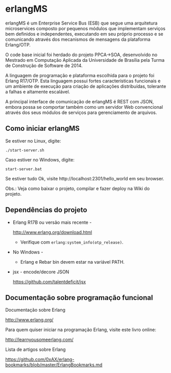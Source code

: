 # erlangMS

erlangMS é um Enterprise Service Bus (ESB) que segue uma arquitetura microservices composto por pequenos módulos que implementam serviços bem definidos e independentes, executando em seu próprio processo e se comunicando através dos mecanismos de mensagens da plataforma Erlang/OTP.

O code base inicial foi herdado do projeto PPCA->SOA, desenvolvido no Mestrado em Computação Aplicada da Universidade de Brasília pela Turma de Construção de Software de 2014.

A linguagem de programação e plataforma escolhida para o projeto foi Erlang R17/OTP. Esta linguagem possui fortes características funcionais e um ambiente de execução para criação de aplicações distribuídas, tolerante a falhas e altamente escalável.

A principal interface de comunicação de erlangMS é REST com JSON, embora possa se comportar também como um servidor Web convencional através dos seus módulos de serviços para gerenciamento de arquivos.


Como iniciar erlangMS
-----------------------

Se estiver no Linux, digite:

```console
./start-server.sh
```

Caso estiver no Windows, digite:

```console
start-server.bat
```

Se estiver tudo Ok, visite http://localhost:2301/hello_world em seu browser.

Obs.: Veja como baixar o projeto, compilar e fazer deploy na Wiki do projeto.


Dependências do projeto
------------------------

* Erlang R17B ou versão mais recente -

    <http://www.erlang.org/download.html>

  * Verifique com `erlang:system_info(otp_release)`.


* No Windows -

  * Erlang e Rebar bin devem estar na variável PATH.


* jsx - encode/decore JSON

    <https://github.com/talentdeficit/jsx>


Documentação sobre programação funcional
-----------------------------------------

Documentação sobre Erlang

<http://www.erlang.org/>

Para quem quiser iniciar na programação Erlang, visite este livro online:

<http://learnyousomeerlang.com/>

Lista de artigos sobre Erlang

<https://github.com/0xAX/erlang-bookmarks/blob/master/ErlangBookmarks.md>

